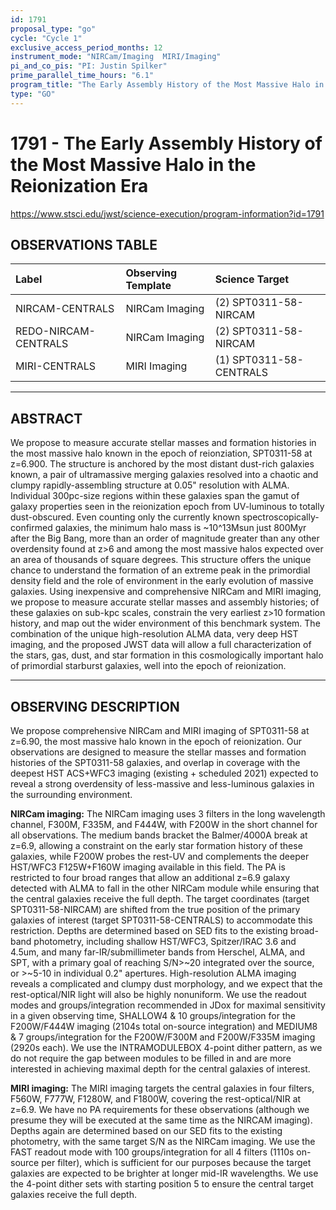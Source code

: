 ```yaml
---
id: 1791
proposal_type: "go"
cycle: "Cycle 1"
exclusive_access_period_months: 12
instrument_mode: "NIRCam/Imaging  MIRI/Imaging"
pi_and_co_pis: "PI: Justin Spilker"
prime_parallel_time_hours: "6.1"
program_title: "The Early Assembly History of the Most Massive Halo in the Reionization Era"
type: "GO"
---
```

# 1791 - The Early Assembly History of the Most Massive Halo in the Reionization Era
https://www.stsci.edu/jwst/science-execution/program-information?id=1791
## OBSERVATIONS TABLE
| Label                     | Observing Template | Science Target             |
| :------------------------ | :----------------- | :------------------------- |
| NIRCAM-CENTRALS           | NIRCam Imaging     | (2) SPT0311-58-NIRCAM      |
| REDO-NIRCAM-CENTRALS      | NIRCam Imaging     | (2) SPT0311-58-NIRCAM      |
| MIRI-CENTRALS             | MIRI Imaging       | (1) SPT0311-58-CENTRALS    |

---

## ABSTRACT

We propose to measure accurate stellar masses and formation histories in the most massive halo known in the epoch of reionziation, SPT0311-58 at z=6.900. The structure is anchored by the most distant dust-rich galaxies known, a pair of ultramassive merging galaxies resolved into a chaotic and clumpy rapidly-assembling structure at 0.05" resolution with ALMA. Individual 300pc-size regions within these galaxies span the gamut of galaxy properties seen in the reionization epoch from UV-luminous to totally dust-obscured. Even counting only the currently known spectroscopically-confirmed galaxies, the minimum halo mass is ~10^13Msun just 800Myr after the Big Bang, more than an order of magnitude greater than any other overdensity found at z>6 and among the most massive halos expected over an area of thousands of square degrees. This structure offers the unique chance to understand the formation of an extreme peak in the primordial density field and the role of environment in the early evolution of massive galaxies. Using inexpensive and comprehensive NIRCam and MIRI imaging, we propose to measure accurate stellar masses and assembly histories; of these galaxies on sub-kpc scales, constrain the very earliest z>10 formation history, and map out the wider environment of this benchmark system. The combination of the unique high-resolution ALMA data, very deep HST imaging, and the proposed JWST data will allow a full characterization of the stars, gas, dust, and star formation in this cosmologically important halo of primordial starburst galaxies, well into the epoch of reionization.

---

## OBSERVING DESCRIPTION

We propose comprehensive NIRCam and MIRI imaging of SPT0311-58 at z=6.90, the most massive halo known in the epoch of reionization. Our observations are designed to measure the stellar masses and formation histories of the SPT0311-58 galaxies, and overlap in coverage with the deepest HST ACS+WFC3 imaging (existing + scheduled 2021) expected to reveal a strong overdensity of less-massive and less-luminous galaxies in the surrounding environment.

**NIRCam imaging:**
The NIRCam imaging uses 3 filters in the long wavelength channel, F300M, F335M, and F444W, with F200W in the short channel for all observations. The medium bands bracket the Balmer/4000A break at z=6.9, allowing a constraint on the early star formation history of these galaxies, while F200W probes the rest-UV and complements the deeper HST/WFC3 F125W+F160W imaging available in this field.
The PA is restricted to four broad ranges that allow an additional z=6.9 galaxy detected with ALMA to fall in the other NIRCam module while ensuring that the central galaxies receive the full depth. The target coordinates (target SPT0311-58-NIRCAM) are shifted from the true position of the primary galaxies of interest (target SPT0311-58-CENTRALS) to accommodate this restriction.
Depths are determined based on SED fits to the existing broad-band photometry, including shallow HST/WFC3, Spitzer/IRAC 3.6 and 4.5um, and many far-IR/submillimeter bands from Herschel, ALMA, and SPT, with a primary goal of reaching S/N>~20 integrated over the source, or >~5-10 in individual 0.2" apertures. High-resolution ALMA imaging reveals a complicated and clumpy dust morphology, and we expect that the rest-optical/NIR light will also be highly nonuniform. We use the readout modes and groups/integration recommended in JDox for maximal sensitivity in a given observing time, SHALLOW4 & 10 groups/integration for the F200W/F444W imaging (2104s total on-source integration) and MEDIUM8 & 7 groups/integration for the F200W/F300M and F200W/F335M imaging (2920s each).
We use the INTRAMODULEBOX 4-point dither pattern, as we do not require the gap between modules to be filled in and are more interested in achieving maximal depth for the central galaxies of interest.

**MIRI imaging:**
The MIRI imaging targets the central galaxies in four filters, F560W, F777W, F1280W, and F1800W, covering the rest-optical/NIR at z=6.9. We have no PA requirements for these observations (although we presume they will be executed at the same time as the NIRCAM imaging).
Depths again are determined based on our SED fits to the existing photometry, with the same target S/N as the NIRCam imaging. We use the FAST readout mode with 100 groups/integration for all 4 filters (1110s on-source per filter), which is sufficient for our purposes because the target galaxies are expected to be brighter at longer mid-IR wavelengths.
We use the 4-point dither sets with starting position 5 to ensure the central target galaxies receive the full depth.